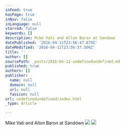 ```yaml
---
inFeed: true
hasPage: true
inNav: false
inLanguage: null
starred: false
keywords: []
description: Mike Vati and Allon Baron at Sandown
datePublished: '2016-04-11T23:56:47.879Z'
dateModified: '2016-04-11T23:56:37.506Z'
title: ''
author: []
sourcePath: _posts/2016-04-11-undefinedundefined.md
published: true
authors: []
publisher:
  name: null
  domain: null
  url: null
  favicon: null
url: undefinedundefined/index.html
_type: Article

---
```

Mike Vati and Allon Baron at Sandown
![](https://imgflo.herokuapp.com/graph/vahj1ThiexotieMo/ced5adeeba57a9ac1ad12ae520b1e773/passthrough.jpg?height=563&input=https%3A%2F%2Fthe-grid-user-content.s3-us-west-2.amazonaws.com%2F151d49b4-62d8-4638-b09e-904cfa1b3ad4.jpg&width=750)
![](https://imgflo.herokuapp.com/graph/vahj1ThiexotieMo/c70b0451c8fe11a0934d25c2a72f24bb/passthrough.jpg?height=600&input=https%3A%2F%2Fthe-grid-user-content.s3-us-west-2.amazonaws.com%2Ffa41b722-b4ba-4e89-b4f5-7721f9b227e6.jpg)